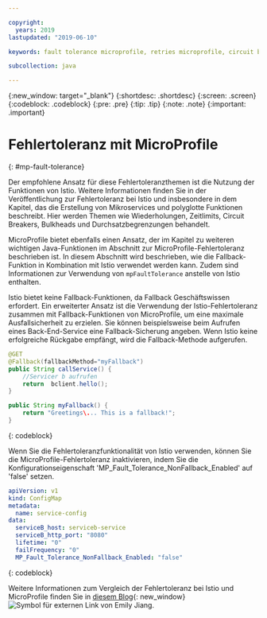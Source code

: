 ```yaml
---

copyright:
  years: 2019
lastupdated: "2019-06-10"

keywords: fault tolerance microprofile, retries microprofile, circuit breakers microprofile, bulkhead microprofile, microprofile limits

subcollection: java

---
```


{:new_window: target="_blank"}
{:shortdesc: .shortdesc}
{:screen: .screen}
{:codeblock: .codeblock}
{:pre: .pre}
{:tip: .tip}
{:note: .note}
{:important: .important}

# Fehlertoleranz mit MicroProfile
{: #mp-fault-tolerance}

Der empfohlene Ansatz für diese Fehlertoleranzthemen ist die Nutzung der Funktionen von Istio. Weitere Informationen finden Sie in der Veröffentlichung zur Fehlertoleranz bei Istio und insbesondere in dem Kapitel, das die Erstellung von Mikroservices und polyglotte Funktionen beschreibt. Hier werden Themen wie Wiederholungen, Zeitlimits, Circuit Breakers, Bulkheads und Durchsatzbegrenzungen behandelt. 

MicroProfile bietet ebenfalls einen Ansatz, der im Kapitel zu weiteren wichtigen Java-Funktionen im Abschnitt zur MicroProfile-Fehlertoleranz beschrieben ist. In diesem Abschnitt wird beschrieben, wie die Fallback-Funktion in Kombination mit Istio verwendet werden kann. Zudem sind Informationen zur Verwendung von `mpFaultTolerance` anstelle von Istio enthalten. 

Istio bietet keine Fallback-Funktionen, da Fallback Geschäftswissen erfordert. Ein erweiterter Ansatz ist die Verwendung der Istio-Fehlertoleranz zusammen mit Fallback-Funktionen von MicroProfile, um eine maximale Ausfallsicherheit zu erzielen. Sie können beispielsweise beim Aufrufen eines Back-End-Service eine Fallback-Sicherung angeben. Wenn Istio keine erfolgreiche Rückgabe empfängt, wird die Fallback-Methode aufgerufen. 

```java
@GET
@Fallback(fallbackMethod="myFallback")
public String callService() {
    //Servicer b aufrufen
    return  bclient.hello();
}

public String myFallback() {
    return "Greetings\... This is a fallback!";
}
```
{: codeblock}

Wenn Sie die Fehlertoleranzfunktionalität von Istio verwenden, können Sie die MicroProfile-Fehlertoleranz inaktivieren, indem Sie die Konfigurationseigenschaft 'MP_Fault_Tolerance_NonFallback_Enabled' auf 'false' setzen. 

```yaml
apiVersion: v1
kind: ConfigMap
metadata:
  name: service-config
data:
  serviceB_host: serviceb-service
  serviceB_http_port: "8080"
  lifetime: "0"
  failFrequency: "0"
  MP_Fault_Tolerance_NonFallback_Enabled: "false"
```
{: codeblock}

Weitere Informationen zum Vergleich der Fehlertoleranz bei Istio und MicroProfile finden Sie in [diesem Blog](https://www.eclipse.org/community/eclipse_newsletter/2018/september/MicroProfile_istio.php){: new_window} ![Symbol für externen Link](../icons/launch-glyph.svg "Symbol für externen Link") von Emily Jiang. 
